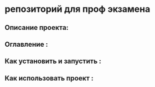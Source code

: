 # репозиторий для проф экзамена
## Описание проекта:
## Оглавление : 
## Как установить и запустить :
## Как использовать проект :

